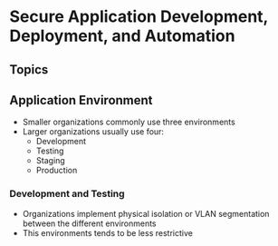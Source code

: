 # Secure Application Development, Deployment, and Automation

## Topics

## Application Environment

- Smaller organizations commonly use three environments
- Larger organizations usually use four:
  - Development
  - Testing
  - Staging
  - Production

### Development and Testing

- Organizations implement physical isolation or VLAN segmentation between the different environments
- This environments tends to be less restrictive
